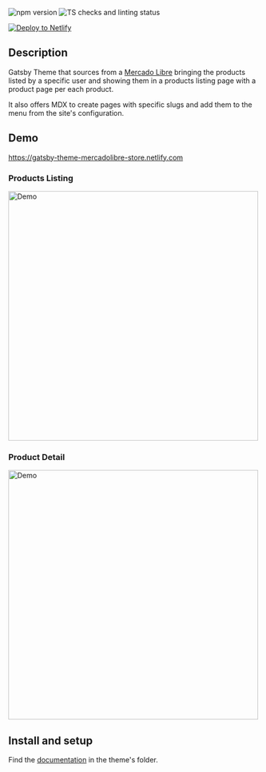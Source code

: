 <p>
  <img src="http://img.shields.io/npm/v/@florantara/gatsby-theme-mercadolibre-store.svg?style=flat" alt="npm version">
  <img src="https://app.codeship.com/projects/d724b210-9925-0137-7a7c-5a4d2a496d42/status?branch=master" alt="TS checks and linting status">
</p>

[![Deploy to Netlify](https://www.netlify.com/img/deploy/button.svg)](https://app.netlify.com/start/deploy?repository=https://github.com/florantara/gatsby-theme-mercadolibre-store)

## Description

Gatsby Theme that sources from a [Mercado Libre](https://mercadolibre.com) bringing the products listed by a specific user and showing them in a products listing page with a product page per each product.

It also offers MDX to create pages with specific slugs and add them to the menu from the site's configuration.

## Demo

https://gatsby-theme-mercadolibre-store.netlify.com


### Products Listing

<img alt="Demo" src="https://thepracticaldev.s3.amazonaws.com/i/vqmtfn3usif727nsprd1.jpg" width="500">
<br>

### Product Detail
<img alt="Demo" src="https://thepracticaldev.s3.amazonaws.com/i/xorujlvbib8othbgca1u.jpg" width="500">



## Install and setup

Find the [documentation](./theme/README.md) in the theme's folder.